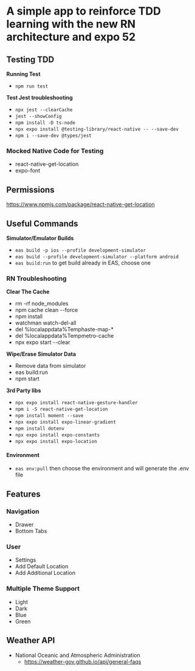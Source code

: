 # A simple app to reinforce TDD learning with the new RN architecture and expo 52

## Testing TDD

**Running Test**

- `npm run test`

**Test Jest troubleshooting**

- `npx jest --clearCache`
- `jest --showConfig`
- `npm install -D ts-node`
- `npx expo install @testing-library/react-native -- --save-dev`
- `npm i --save-dev @types/jest`

### Mocked Native Code for Testing

- react-native-get-location
- expo-font

## Permissions

https://www.npmjs.com/package/react-native-get-location

## Useful Commands

**Simulator/Emulator Builds**

- `eas build -p ios --profile development-simulator `
- `eas build --profile development-simulator --platform android`
- `eas build:run` to get build already in EAS, choose one

### RN Troubleshooting

**Clear The Cache**

- rm -rf node_modules
- npm cache clean --force
- npm install
- watchman watch-del-all
- del %localappdata%Temphaste-map-\*
- del %localappdata%Tempmetro-cache
- npx expo start --clear

**Wipe/Erase Simulator Data**

- Remove data from simulator
- eas build:run
- npm start

**3rd Party libs**

- `npx expo install react-native-gesture-handler`
- `npm i -S react-native-get-location`
- `npm install moment --save`
- `npx expo install expo-linear-gradient`
- `npm install dotenv`
- `npx expo install expo-constants`
- `npx expo install expo-location`

#### Environment

- `eas env:pull` then choose the environment and will generate the .env file

## Features

### Navigation

- Drawer
- Bottom Tabs

### User

- Settings
- Add Default Location
- Add Additional Location

### Multiple Theme Support

- Light
- Dark
- Blue
- Green

## Weather API

- National Oceanic and Atmospheric Administration
  - https://weather-gov.github.io/api/general-faqs
